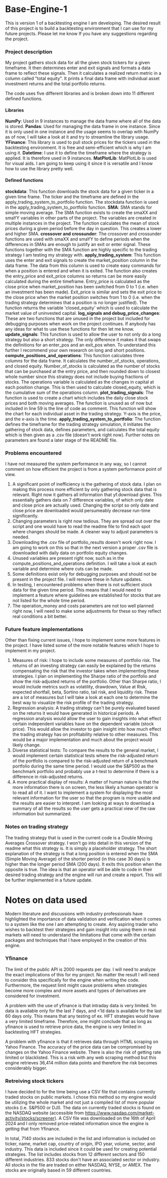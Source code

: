 # Base-Engine-1
This is version 1 of a backtesting engine I am developing. The desired result of this project is to build a backtesting environment that I can use for my future projects. Please let me know If you have any suggestions regarding the project. 

### Project description
My project gathers stock data for all the given stock tickers for a given timeframe. It then determines enter and exit signals and formats a data frame to reflect these signals. Then it calculates a realized return metric in a column called "total equity". It prints a final data frame with individual asset investment returns and the total portfolio returns.

The code uses five different libraries and is broken down into 11 different defined functions.

#### Libraries
**NumPy**: Used in 9 instances to manage the data frame where all of the data is stored.
**Pandas**: Used for managing the data frame in one instance. Since it is only used in one instance and the usage seems to overlap with NumPy as of now, I will take a look at it and try to streamline the library usage. 
**YFinance**: This library is used to pull stock prices for the tickers used in the backtesting environment. It is free and semi-efficient which is why I am using it.
**Datetime**: I use it to define the timeframe where the strategy is applied. It is therefore used in 9 instances.
**MatPlotLib**: MatPlotLib is used for visual aids. I am going to keep using it since it is versatile and I know how to use the library pretty well.

#### Defined functions
**stockdata**: This function downloads the stock data for a given ticker in a given time frame. The ticker and the timeframe are defined in the apply_trading_system_to_portfolio function. The stockdata function is used in the apply_trading_system_to_portfolio function.
**SMA**: SMA stands for simple moving average. The SMA function exists to create the smaXX and smaYY variables in other parts of the project. The variables are created in multiple instances in the project. The function calculates the mean of stock prices during a given period before the day in question. This creates a lower and higher SMA.
**crossover and crossunder**: The crossover and crossunder functions are used with smaXX and smaYY to define periods when the differences in SMAs are enough to justify an exit or enter signal. These functions together with the SMA function are highly specific to the trading strategy I am testing my strategy with.
**apply_trading_system**: This function uses the enter and exit signals to create the market_position column in the data frame. The data from this column is used to create easy commands for when a position is entered and when it is exited. The function also creates the entry_price and exit_price columns so returns can be more easily calculated during the entire timeframe. Entry_price is calculated as the close price when market_position has been switched from 0 to 1 (i.e. when an investment has been made). Exit_price is similar and sets the exit price to the close price when the market position switches from 1 to 0 (i.e. when the trading strategy determines that a position is no longer justified). The function returns the variable 'closed_equity' which is used to calculate the market value of uninvested capital.
**log_signals and debug_price_changes**: These are two functions that are unused in the project but included for debugging purposes when work on the project continues. If anybody has any ideas for what to use these functions for then let me know.
**update_signals**: This function is used to allow the user to not only do a long strategy but also a short strategy. The only difference it makes it that swaps the definitions for an enter_pos and an exit_pos when. To understand this further I recommend your own research on long and short positions.
**compute_positions_and_operations**: This function calculates three columns for the data frame. It calculates the number_of_stocks, operations, and closed equity. Number_of_stocks is calculated as the number of stocks that can be purchased at the entry price, and then rounded down to closest whole number since this strategy does not include buying fractions of stocks. The operations variable is calculated as the changes in capital at each position change. This is then used to calculate closed_equity, which is the cumulative sum of the operations column.
**plot_trading_signals**: The function is used to create a chart which includes the daily close stock prices and both moving averages. The function is unused as of now but included in line 59 is the line of code as comment. This function will show the chart for each individual asset in the trading strategy. Y-axis is the price, and the x-axis is the time.
**apply_trading_system_to_portfolio**: The function defines the timeframe for the trading strategy simulation, it initiates the gathering of stock data, defines parameters, and calculates the total equity which is then given as a .csv file (doesn't work right now). Further notes on parameters are found a later stage of the README file. 

### Problems encountered
I have not measured the system performance in any way, so I cannot comment on how efficient the project is from a system performance point of view. 
1. A significant point of inefficiency is the gathering of stock data. I plan on making this process more efficient by only gathering stock data that is relevant. Right now it gathers all information that yf.download gives. This essentially gathers data on 7 difference variables, of which only date and close price are actually used. Changing the script so only date and close price are downloaded would persumeably decrease run-time significantly.
2. Changing parameters is right now tedious. They are spread out over the script and one would have to read the readme file to find each spot where changes should be made. A cleaner way to adjust parameters is needed.
3. Downloading the .csv file of portfolio_results doesn't work right now. I am going to work on this so that in the next version a proper .csv file is downloaded with daily data on portfolio equity changes.
4. Unused variables are present right now, such as in the compute_positions_and_operations definition. I will take a look at each variable and determine where cuts can be made.
5. Some definitions exist only for debugging purposes and should not be present in the project file. I will remove these in future updates.
6. In testing, I encountered problems when there is not sufficient stock data for the given time period. This means that I would need to implement a feature where guidelines are established for stocks that are not listed for the whole time period.
7. The operation_money and costs parameters are not too well planned right now, I will need to make some adjustments for these so they reflect real conditions a bit better. 

### Future feature implementations
Other than fixing current issues, I hope to implement some more features in the project. I have listed some of the more notable features which I hope to implement in my project.
1. Measures of risk: I hope to include some measures of portfolio risk. The returns of an investing strategy can easily be explained by the returns compensating the risk that the investor takes when implementing these strategies. I plan on implementing the Sharpe ratio of the portfolio and show the risk-adjusted returns of the portfolio. Other than Sharpe ratio, I would include metrics such as volatility, drawdown, Value at Risk, expected shortfall, beta, Sortino ratio, tail risk, and liquidity risk. These are a lot of measures but I will take a look at each one to determine the best way to visualize the risk profile of the trading strategy. 
2. Regression analysis: A trading strategy can't be purely evaluated based on the returns it would have generated in historical periods. A regression analysis would allow the user to gain insights into what effect certain independent variables have on the dependent variable (stock price). This would allow the investor to gain insight into how much effect the trading strategy has on profitability relative to other measures. This would be a major implementation and much about the project would likely change. 
3. Diverse statistical tests: To compare the results to the general market, I would implement certain statistical tests where the risk-adjusted return of the portfolio is compared to the risk-adjusted return of a benchmark portfolio during the same time period. I would use the S&P500 as the benchmark portfolio and probably use a t-test to determine if there is a difference in risk-adjusted returns.
4. A more practical display of results: A matter of human nature is that the more information there is on screen, the less likely a human operator is to read all of it. I want to implement a system for displaying the most relevant information for the user so that the program is more usable and the results are easier to interpret. I am looking at ways to download a summary of all the results so the user gets a practical view of the raw information but summarized.

### Notes on trading strategy
The trading strategy that is used in the current code is a Double Moving Averages Crossover strategy. I won't go into detail in this version of the readme what this strategy is. It is simply a placeholder strategy. The short explanation of the strategy is that a long position is entered when the SMA (Simple Moving Average) of the shorter period (in this case 30 days) is higher than the longer period SMA (200 days). It exits this position when the opposite is true. The idea is that an operator will be able to code in their desired trading strategy and the engine will run and create a report. This will be further implemented in a future update.

# Notes on data used
Modern literature and discussions with industry professionals have highlighted the importance of data validation and verification when it comes to a system like the one I am attempting to create. Any aspiring trader who wishes to backtest their strategies and gain insight into using them in real markets will need to understand the limitations that come with the certain packages and techniques that I have employed in the creation of this engine.

### Yfinance
The limit of the public API is 2000 requests per day. I will need to analyze the exact implications of this for my project. No matter the result I will need to consider this specifically for the engine when writing the code. Furthermore, the request limit might cause problems when strategies become more complex and more assets and types of derivatives are considered for investment. 

A problem with the use of yfinance is that intraday data is very limited. 1m data is available only for the last 7 days, and <1d data is available for the last 60 days only. This means that any testing of ex. HFT strategies would have a very limited timeframe. Therefore, one might conclude that as long as yfinance is used to retrieve price data, the engine is very limited in backtesting HFT strategies. 

A problem with yfinance is that it retrieves data through HTML scraping on Yahoo Finance. The accuracy of the price data can be compromised by changes on the Yahoo Finance website. There is also the risk of getting rate limited or blacklisted. This is a risk with any web scraping method but this engine retrieves 36,414 million data points and therefore the risk becomes considerably bigger.

### Retreiving stock tickers
I have decided to for the time being use a CSV file that contains currently traded stocks on public markets. I chose this method so my engine would be utilizing the whole market and not just a compiled list of more popular stocks (i.e. S&P500 or DJI). The data on currently traded stocks is found on the NASDAQ website (accessible from https://www.nasdaq.com/market-activity/stocks/screener). A CSV file was downloaded on the 16th of April 2024 and I only removed price-related information since the engine is getting that from Yfinance.

In total, 7140 stocks are included in the list and information is included on ticker, name, market cap, country of origin, IPO year, volume, sector, and industry. This data is included since it could be used for creating potential strategies. The list includes stocks from 12 different sectors and 150 different industries. 833 stocks don't have an associated sector or industry. All stocks in the file are traded on either NASDAQ, NYSE, or AMEX. The stocks are originally based in 59 different countries.
